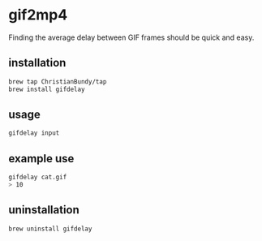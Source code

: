 # gif2mp4

Finding the average delay between GIF frames should be quick and easy.

## installation

```sh
brew tap ChristianBundy/tap
brew install gifdelay
```

## usage

```sh
gifdelay input
```

## example use

```sh
gifdelay cat.gif
> 10
```

## uninstallation

```sh
brew uninstall gifdelay
